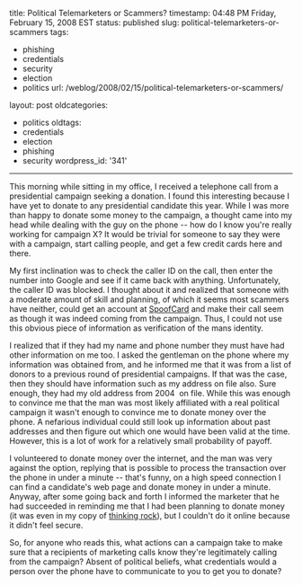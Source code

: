 title: Political Telemarketers or Scammers?
timestamp: 04:48 PM Friday, February 15, 2008 EST
status: published
slug: political-telemarketers-or-scammers
tags:
- phishing
- credentials
- security
- election
- politics
url: /weblog/2008/02/15/political-telemarketers-or-scammers/

layout: post
oldcategories:
- politics
oldtags:
- credentials
- election
- phishing
- security
wordpress_id: '341'

---

This morning while sitting in my office, I received a telephone call from a presidential campaign seeking a donation.  I found this interesting because I have yet to donate to any presidential candidate this year.  While I was more than happy to donate some money to the campaign, a thought came into my head while dealing with the guy on the phone -- how do I know you're really working for campaign X?  It would be trivial for someone to say they were with a campaign, start calling people, and get a few credit cards here and there.

My first inclination was to check the caller ID on the call, then enter the number into Google and see if it came back with anything. Unfortunately, the caller ID was blocked.  I thought about it and realized that someone with a moderate amount of skill and planning, of which it seems most scammers have neither, could get an account at [SpoofCard](http://www.spoofcard.com/) and make their call seem as though it was indeed coming from the campaign.  Thus, I could not use this obvious piece of information as verification of the mans identity.

I realized that if they had my name and phone number they must have had other information on me too.  I asked the gentleman on the phone where my information was obtained from, and he informed me that it was from a list of donors to a previous round of presidential campaigns.
If that was the case, then they should have information such as my address on file also.  Sure enough, they had my old address from 2004  on file.  While this was enough to convince me that the man was most likely affiliated with a real political campaign it wasn't enough to convince me to donate money over the phone.  A nefarious individual could still look up information about past addresses and then figure out which one would have been valid at the time.  However, this is a lot of work for a relatively small probability of payoff.

I volunteered to donate money over the internet, and the man was very against the option, replying that is possible to process the transaction over the phone in under a minute -- that's funny, on a high speed connection I can find a candidate's web page and donate money in under a minute.  Anyway, after some going back and forth I informed the marketer that he had succeeded in reminding me that I had been planning to donate money (it was even in my copy of [thinking rock](http://www.thinkingrock.com.au/)), but I couldn't do it online because it didn't feel secure.

So, for anyone who reads this, what actions can a campaign take to make sure that a recipients of marketing calls know they're legitimately calling from the campaign?  Absent of political beliefs, what credentials would a person over the phone have to communicate to you to get you to donate?
